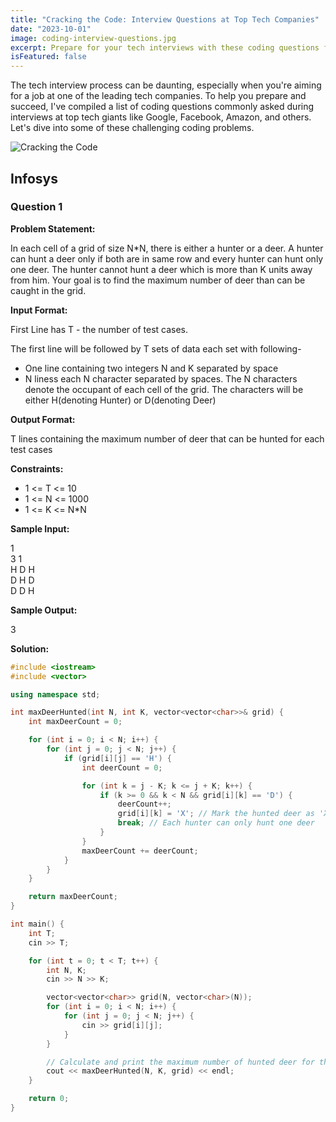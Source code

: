 ```yaml
---
title: "Cracking the Code: Interview Questions at Top Tech Companies"
date: "2023-10-01"
image: coding-interview-questions.jpg
excerpt: Prepare for your tech interviews with these coding questions from leading companies like Google, Facebook, Amazon, and more.
isFeatured: false
---
```


The tech interview process can be daunting, especially when you're aiming for a job at one of the leading tech companies. To help you prepare and succeed, I've compiled a list of coding questions commonly asked during interviews at top tech giants like Google, Facebook, Amazon, and others. Let's dive into some of these challenging coding problems.

![Cracking the Code](MAANG.png)

## Infosys

### Question 1

**Problem Statement:** 

In each cell of a grid of size N*N, there is either a hunter or a deer. A hunter can hunt a deer only if both are in same row and every hunter can hunt only one deer. The hunter cannot hunt a deer which is more than K units away from him. Your goal is to find the maximum number of deer than can be caught in the grid.

**Input Format:**

First Line has T - the number of test cases.

The first line will be followed by T sets of data each set with following-
- One line containing two integers N and K separated by space
- N liness each N character separated by spaces. The N characters denote the occupant of each cell of the grid. The characters will be either H(denoting Hunter) or D(denoting Deer)

**Output Format:**

T lines containing the maximum number of deer that can be hunted for each test cases

**Constraints:**

- 1 <= T <= 10
- 1 <= N <= 1000
- 1 <= K <= N*N

**Sample Input:**

1  
3 1  
H D H  
D H D  
D D H  

**Sample Output:**

3

**Solution:**

```cpp
#include <iostream>
#include <vector>

using namespace std;

int maxDeerHunted(int N, int K, vector<vector<char>>& grid) {
    int maxDeerCount = 0;

    for (int i = 0; i < N; i++) {
        for (int j = 0; j < N; j++) {
            if (grid[i][j] == 'H') {
                int deerCount = 0;

                for (int k = j - K; k <= j + K; k++) {
                    if (k >= 0 && k < N && grid[i][k] == 'D') {
                        deerCount++;
                        grid[i][k] = 'X'; // Mark the hunted deer as 'X'
                        break; // Each hunter can only hunt one deer
                    }
                }
                maxDeerCount += deerCount;
            }
        }
    }

    return maxDeerCount;
}

int main() {
    int T;
    cin >> T;

    for (int t = 0; t < T; t++) {
        int N, K;
        cin >> N >> K;

        vector<vector<char>> grid(N, vector<char>(N));
        for (int i = 0; i < N; i++) {
            for (int j = 0; j < N; j++) {
                cin >> grid[i][j];
            }
        }

        // Calculate and print the maximum number of hunted deer for the current test case
        cout << maxDeerHunted(N, K, grid) << endl;
    }

    return 0;
}
```

